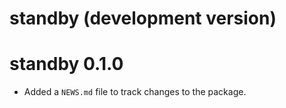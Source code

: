 # standby (development version)

# standby 0.1.0

* Added a `NEWS.md` file to track changes to the package.
